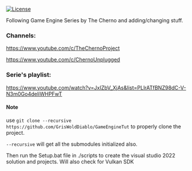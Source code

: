 [![License](https://img.shields.io/github/license/GrisWoldDiablo/GameEngineTut.svg)](https://github.com/GrisWoldDiablo/GameEngineTut/blob/master/LICENSE.md)

Following Game Engine Series by The Cherno and adding/changing stuff.
### Channels:
https://www.youtube.com/c/TheChernoProject

https://www.youtube.com/c/ChernoUnplugged

### Serie's playlist:
https://www.youtube.com/watch?v=JxIZbV_XjAs&list=PLlrATfBNZ98dC-V-N3m0Go4deliWHPFwT

#### Note
use `git clone --recursive https://github.com/GrisWoldDiablo/GameEngineTut` to properly clone the project.

`--recursive` will get all the submodules initialized also.

Then run the Setup.bat file in ./scripts to create the visual studio 2022 solution and projects. Will also check for Vulkan SDK
